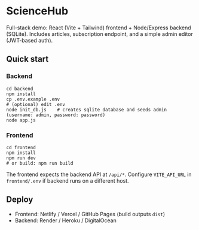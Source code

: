 # ScienceHub

Full-stack demo: React (Vite + Tailwind) frontend + Node/Express backend (SQLite).
Includes articles, subscription endpoint, and a simple admin editor (JWT-based auth).

## Quick start

### Backend
```
cd backend
npm install
cp .env.example .env
# (optional) edit .env
node init_db.js    # creates sqlite database and seeds admin (username: admin, password: password)
node app.js
```

### Frontend
```
cd frontend
npm install
npm run dev
# or build: npm run build
```

The frontend expects the backend API at `/api/*`. Configure `VITE_API_URL` in `frontend/.env` if backend runs on a different host.

## Deploy
- Frontend: Netlify / Vercel / GitHub Pages (build outputs `dist`)
- Backend: Render / Heroku / DigitalOcean
